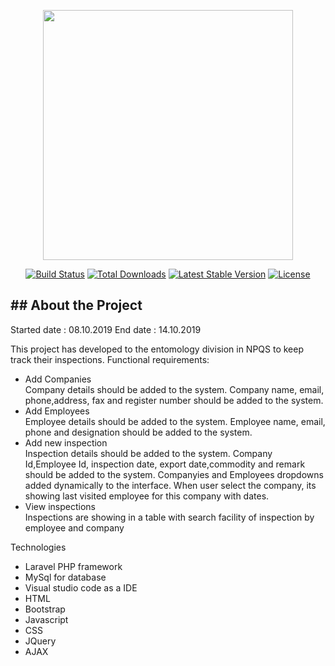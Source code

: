 <p align="center"><img src="https://res.cloudinary.com/dtfbvvkyp/image/upload/v1566331377/laravel-logolockup-cmyk-red.svg" width="400"></p>

<p align="center">
<a href="https://travis-ci.org/laravel/framework"><img src="https://travis-ci.org/laravel/framework.svg" alt="Build Status"></a>
<a href="https://packagist.org/packages/laravel/framework"><img src="https://poser.pugx.org/laravel/framework/d/total.svg" alt="Total Downloads"></a>
<a href="https://packagist.org/packages/laravel/framework"><img src="https://poser.pugx.org/laravel/framework/v/stable.svg" alt="Latest Stable Version"></a>
<a href="https://packagist.org/packages/laravel/framework"><img src="https://poser.pugx.org/laravel/framework/license.svg" alt="License"></a>
</p>

<h2>## About the Project</h2>
Started date : 08.10.2019
End date : 14.10.2019
<p>
This project has developed to the entomology division in NPQS to keep track their inspections. 
Functional requirements:
<ul>
<li>Add Companies</li>
Company details should be added to the system. Company name, email, phone,address, fax and register number should be added to the system.
<li>Add Employees</li>
Employee details should be added to the system. Employee name, email, phone and designation should be added to the system.
<li>Add new inspection</li>
Inspection details should be added to the system. Company Id,Employee Id, inspection date, export date,commodity and remark should be added to the system. Companyies and Employees dropdowns added dynamically to the interface. When user select the company, its showing last visited employee for this company with dates.
<li>View inspections</li>
Inspections are showing in a table with search facility of inspection by employee and company
</ul>
Technologies
<ul>
<li>Laravel PHP framework</li>
<li>MySql for database</li>
<li>Visual studio code as a IDE</li>
<li>HTML</li>
<li>Bootstrap</li>
<li>Javascript</li>
<li>CSS</li>
<li>JQuery</li>
<li>AJAX</li>


</ul>
</p>